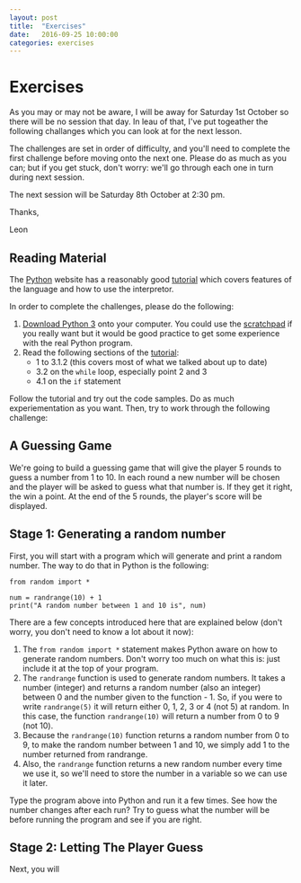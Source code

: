 ```yaml
---
layout: post
title:  "Exercises"
date:   2016-09-25 10:00:00
categories: exercises
---
```


# Exercises

As you may or may not be aware, I will be away for Saturday 1st October so there will be no session
that day.  In leau of that, I've put togeather the following challanges which you can look at for the
next lesson.

The challenges are set in order of difficulty, and you'll need to complete the first challenge before
moving onto the next one.  Please do as much as you can; but if you get stuck, don't worry: we'll go
through each one in turn during next session.

The next session will be Saturday 8th October at 2:30 pm.

Thanks,

Leon

## Reading Material

The [Python](https://www.python.org/) website has a reasonably good [tutorial](https://docs.python.org/3/tutorial/index.html)
which covers features of the language and how to use the interpretor.

In order to complete the challenges, please do the following:

1. [Download Python 3](/yprl-python-workbooks/resources/) onto your computer.  You could use the
    [scratchpad](/yprl-python-workbooks/scratchpad/) if you really want but it would be good
    practice to get some experience with the real Python program.
2. Read the following sections of the [tutorial](https://docs.python.org/3/tutorial/index.html):
    - 1 to 3.1.2 (this covers most of what we talked about up to date)
    - 3.2 on the `while` loop, especially point 2 and 3
    - 4.1 on the `if` statement

Follow the tutorial and try out the code samples.  Do as much experiementation as you want.  Then, try to work
through the following challenge: 

## A Guessing Game

We're going to build a guessing game that will give the player 5 rounds to guess a number from 1
to 10.  In each round a new number will be chosen and the player will be asked to guess what that
number is.  If they get it right, the win a point.  At the end of the 5 rounds, the player's score
will be displayed.


## Stage 1: Generating a random number

First, you will start with a program which will generate and print a random number.
The way to do that in Python is the following:

    from random import *

    num = randrange(10) + 1
    print("A random number between 1 and 10 is", num)

There are a few concepts introduced here that are explained below (don't worry, you don't need to
know a lot about it now):

1. The `from random import *` statement makes Python aware on how to generate random numbers.
   Don't worry too much on what this is: just include it at the top of your program.
2. The `randrange` function is used to generate random numbers.  It takes a number (integer) and
   returns a random number (also an integer) between 0 and the number given to the function - 1.
   So, if you were to write `randrange(5)` it will return either 0, 1, 2, 3 or 4 (not 5) at
   random.  In this case, the function `randrange(10)` will return a number from 0 to 9 (not 10).
3. Because the `randrange(10)` function returns a random number from 0 to 9, to make the
   random number between 1 and 10, we simply add 1 to the number returned from randrange.
4. Also, the `randrange` function returns a new random number every time we use it, so we'll
   need to store the number in a variable so we can use it later.

Type the program above into Python and run it a few times.  See how the number changes after each
run?  Try to guess what the number will be before running the program and see if you are right.

## Stage 2: Letting The Player Guess

Next, you will 